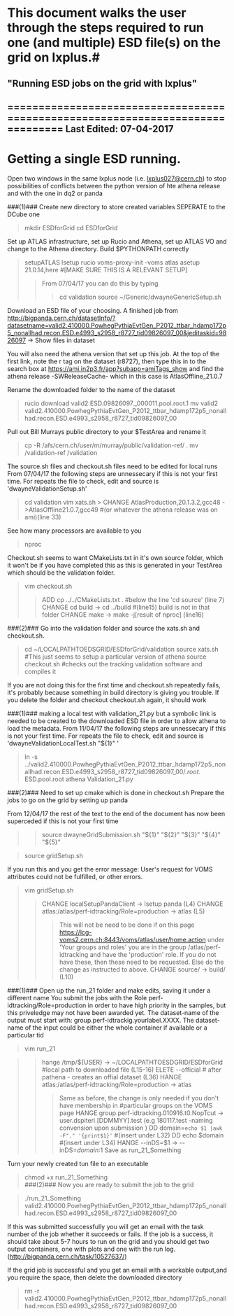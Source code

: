 # This document walks the user through the steps required to run one (and multiple) ESD file(s) on the grid on lxplus.# 

## "Running ESD jobs on the grid with lxplus" ##
===============================================================================
Last Edited: 07-04-2017
-------------------------------------------------------------------------------

# Getting a single ESD running.

Open two windows in the same lxplus node (i.e. lxplus027@cern.ch) to stop 
possibilities of conflicts between the python version of hte athena release and
with the one in dq2 or panda

###(1)###
Create new directory to store created variables SEPERATE to the DCube one

> mkdir ESDforGrid
> cd ESDforGrid

Set up ATLAS infrastructure, set up Rucio and Athena, set up ATLAS VO and change to the Athena directory. Build $PYTHONPATH correctly

> setupATLAS 
> lsetup rucio
> voms-proxy-init -voms atlas
> asetup 21.0.14,here #[MAKE SURE THIS IS A RELEVANT SETUP]
>  > From 07/04/17 you can do this by typing 
>  >  > cd validation
>  >  > source ~/Generic/dwayneGenericSetup.sh 

Download an ESD file of your choosing. A finished job from http://bigpanda.cern.ch/datasetInfo/?datasetname=valid2.410000.PowhegPythiaEvtGen_P2012_ttbar_hdamp172p5_nonallhad.recon.ESD.e4993_s2958_r8727_tid09826097_00&jeditaskid=9826097 -> Show files in dataset

You will also need the athena version that set up this job. At the top of the first link, note the r tag on the dataset (r8727), then type this in to the search box at https://ami.in2p3.fr/app?subapp=amiTags_show and find the athena release -SWReleaseCache- which in this case is AtlasOffline_21.0.7

Rename the downloaded folder to the name of the dataset
> rucio download valid2:ESD.09826097._000011.pool.root.1
> mv valid2 valid2.410000.PowhegPythiaEvtGen_P2012_ttbar_hdamp172p5_nonallhad.recon.ESD.e4993_s2958_r8727_tid09826097_00

Pull out Bill Murrays public directory to your $TestArea and rename it

> cp -R /afs/cern.ch/user/m/murray/public/validation-ref/ .
> mv /validation-ref /validation

The source.sh files and checkout.sh files need to be edited for local runs
From 07/04/17 the following steps are unnessecary if this is not your first time. For repeats the file to check, edit and source is  'dwayneValidationSetup.sh'

> cd validation
> vim xats.sh
    > CHANGE AtlasProduction,20.1.3.2,gcc48 ->AtlasOffline21.0.7,gcc49 #(or whatever the athena release was on ami)(line 33)
    
See how many processors are available to you

> nproc

Checkout.sh seems to want CMakeLists.txt in it's own source folder, which it  won't be if you have completed this as this is generated in your TestArea which should be the validation folder.

> vim checkout.sh
>  >  ADD cp ../../CMakeLists.txt . #below the line 'cd source' (line 7)
>  >  CHANGE cd build -> cd ../build #(line15) build is not in that folder
>  >  CHANGE make -> make -j[result of nproc] (line16)

###(2)###
Go into the validation folder and source the xats.sh and checkout.sh.

> cd ~/LOCALPATHTOEDSGRID/ESDforGrid/validation
> source xats.sh #This just seems to setup a particular version of athena
> source checkout.sh #checks out the tracking validation software and compiles it

If you are not doing this for the first time and checkout.sh repeatedly fails, it's probably because something in build directory is giving you trouble. If you delete the folder and checkout checkout.sh again, it should work


###(1)###
making a local test with validation_21.py but a symbolic link is needed to be created to the downloaded ESD file in order to allow athena to load the metadata. 
From 11/04/17 the following steps are unnessecary if this is not your first time. For repeats the file to check, edit and source is  'dwayneValidationLocalTest.sh "${1}" '

> ln -s ../valid2.410000.PowhegPythiaEvtGen_P2012_ttbar_hdamp172p5_nonallhad.recon.ESD.e4993_s2958_r8727_tid09826097_00/*.root.* ESD.pool.root
athena Validation_21.py

###(2)###
Need to set up cmake which is done in checkout.sh
Prepare the jobs to go on the grid by setting up panda 

From 12/04/17 the rest of the text to the end of the document has now 
been superceded if this is not your first time
>  > source dwayneGridSubmission.sh "${1}" "${2}" "${3}" "${4}" "${5}"

> source gridSetup.sh

If you run this and you get the error message: User's request for VOMS
attributes could not be fulfilled, or other errors.

> vim gridSetup.sh
>    
>  >    CHANGE localSetupPandaClient -> lsetup panda (L4)
>  >    CHANGE atlas:/atlas/perf-idtracking/Role=production -> atlas (L5)
>  >  > This will not be need to be done if on this page https://lcg-voms2.cern.ch:8443/voms/atlas/user/home.action under 'Your groups and roles' you are in the group /atlas/perf-idtracking and have the 'production' role. If you do not have these, then these need to be requested. Else do the change as instructed to above.
>  >    CHANGE source/ -> build/ (L10)
    
###(1)###
Open up the run_21 folder and make edits, saving it under a different name You submit the jobs with the Role perf-idtracking/Role=production in order  to have high priority in the samples, but this priveledge may not have been  awarded yet. The dataset-name of the output must start with: group.perf-idtrackig.yourlabel.XXXX. The dataset-name of the input could be either the whole container if available or a  particular tid

> vim run_21
    
>   >  hange /tmp/${USER} -> ~/LOCALPATHTOESDGRID/ESDforGrid #local path to downloaded file (L15-16)
>   >  ELETE --official # after pathena - creates an offial dataset (L36)
>   >  HANGE atlas:/atlas/perf-idtracking/Role=production -> atlas 
>   >   > Same as before, the change is only needed if you don't have membership in #particular groups on the VOMS page
>   >  HANGE group.perf-idtracking.010916.t0.NopTcut -> user.dspiteri.[DDMMYY].test (e.g 180117.test -naming convension upon submission )
>   >  DD domain=`echo $1 |awk -F"." '{print$1}'` #(insert under L32)
>   >  DD echo $domain #(insert under L34)
>   >  HANGE --inDS=$1 -> --inDS=$domain:$1
>   >  Save as run_21_Something
  
Turn your newly created tun file to an executable  
  
> chmod +x run_21_Something    
###(2)###
Now you are ready to submit the job to the grid

> ./run_21_Something valid2.410000.PowhegPythiaEvtGen_P2012_ttbar_hdamp172p5_nonallhad.recon.ESD.e4993_s2958_r8727_tid09826097_00 

If this was submitted successfully you will get an email with the task number of the  job whether it succeeds or fails. If the job is a success, it should take about 5-7 hours to run on the grid and you should get two output containers, one with plots and one with the run log.(http://bigpanda.cern.ch/task/10527637/)

If the grid job is successful and you get an email with a workable output,and you require the space, then delete the downloaded directory

> rm -r valid2.410000.PowhegPythiaEvtGen_P2012_ttbar_hdamp172p5_nonallhad.recon.ESD.e4993_s2958_r8727_tid09826097_00


